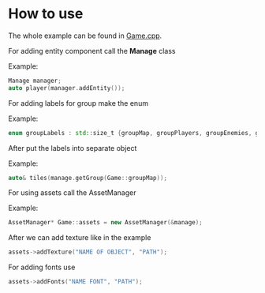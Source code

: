 # How to use

The whole example can be found in [Game.cpp](https://github.com/ladroid/lotos-lang/blob/master/engine/2D/Game.cpp).


For adding entity component call the **Manage** class

Example:
```c++
Manage manager;
auto player(manager.addEntity());
```

For adding labels for group make the enum

Example:
```c++
enum groupLabels : std::size_t {groupMap, groupPlayers, groupEnemies, groupColliders, groupProjectiles};
```

After put the labels into separate object

Example:
```c++
auto& tiles(manage.getGroup(Game::groupMap));
```

For using assets call the AssetManager

Example:
```c++
AssetManager* Game::assets = new AssetManager(&manage);
```
After we can add texture like in the example
```c++
assets->addTexture("NAME OF OBJECT", "PATH");
```
For adding fonts use 
```c++ 
assets->addFonts("NAME FONT", "PATH");
```









